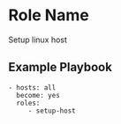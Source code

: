 Role Name
=========

Setup linux host

Example Playbook
----------------

    - hosts: all
      become: yes
      roles:
         - setup-host
